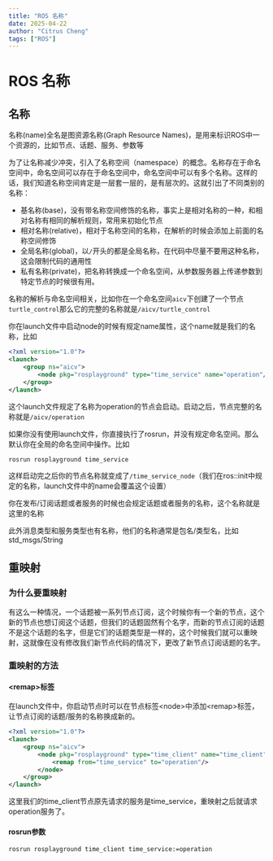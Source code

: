 ```yaml
---
title: "ROS 名称"
date: 2025-04-22
author: "Citrus Cheng"
tags: ["ROS"]
---
```


# ROS 名称

## 名称

名称(name)全名是图资源名称(Graph Resource Names)，是用来标识ROS中一个资源的，比如节点、话题、服务、参数等

为了让名称减少冲突，引入了名称空间（namespace）的概念。名称存在于命名空间中，命名空间可以存在于命名空间中，命名空间中可以有多个名称。这样的话，我们知道名称空间肯定是一层套一层的，是有层次的。这就引出了不同类别的名称：

* 基名称(base)，没有带名称空间修饰的名称，事实上是相对名称的一种，和相对名称有相同的解析规则，常用来初始化节点
* 相对名称(relative)，相对于名称空间的名称，在解析的时候会添加上前面的名称空间修饰
* 全局名称(global)，以`/`开头的都是全局名称，在代码中尽量不要用这种名称，这会限制代码的通用性
* 私有名称(private)，把名称转换成一个命名空间，从参数服务器上传递参数到特定节点的时候很有用。

名称的解析与命名空间相关，比如你在一个命名空间`aicv`下创建了一个节点`turtle_control`那么它的完整的名称就是`/aicv/turtle_control`

你在launch文件中启动node的时候有规定name属性，这个name就是我们的名称，比如

```xml
<?xml version="1.0"?>
<launch>
    <group ns="aicv">
    	<node pkg="rosplayground" type="time_service" name="operation"/>
    </group>
</launch>
```

这个launch文件规定了名称为operation的节点会启动。启动之后，节点完整的名称就是`/aicv/operation`

如果你没有使用launch文件，你直接执行了rosrun，并没有规定命名空间。那么默认你在全局的命名空间中操作。比如

```bash
rosrun rosplayground time_service 
```

这样启动完之后你的节点名称就变成了`/time_service_node`（我们在ros::init中规定的名称，launch文件中的name会覆盖这个设置）

你在发布/订阅话题或者服务的时候也会规定话题或者服务的名称，这个名称就是这里的名称

此外消息类型和服务类型也有名称，他们的名称通常是包名/类型名，比如std_msgs/String

## 重映射

### 为什么要重映射

有这么一种情况，一个话题被一系列节点订阅，这个时候你有一个新的节点，这个新的节点也想订阅这个话题，但我们的话题固然有个名字，而新的节点订阅的话题不是这个话题的名字，但是它们的话题类型是一样的，这个时候我们就可以重映射，这就像在没有修改我们新节点代码的情况下，更改了新节点订阅话题的名字。

### 重映射的方法

#### \<remap\>标签

在launch文件中，你启动节点时可以在节点标签\<node\>中添加\<remap\>标签，让节点订阅的话题/服务的名称换成新的。

```xml
<?xml version="1.0"?>
<launch>
    <group ns="aicv">
    	<node pkg="rosplayground" type="time_client" name="time_client">
            <remap from="time_service" to="operation"/>
        </node>
    </group>
</launch>
```

这里我们的time_client节点原先请求的服务是time_service，重映射之后就请求operation服务了。

#### rosrun参数

```bash
rosrun rosplayground time_client time_service:=operation
```

